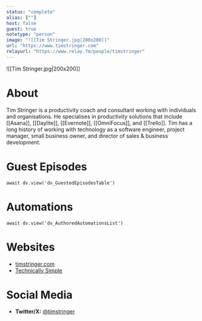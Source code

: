 ```yaml
---
status: "complete"
alias: [""]
host: false
guest: true
notetype: "person"
image: "![[Tim Stringer.jpg|200x200]]"
url: "https://www.timstringer.com"
relayurl: "https://www.relay.fm/people/timstringer"
---
```


![[Tim Stringer.jpg|200x200]]

# About
Tim Stringer is a productivity coach and consultant working with individuals and organisations. He specialises in productivity solutions that include [[Asana]], [[Daylite]], [[Evernote]], [[OmniFocus]], and [[Trello]]. Tim has a long history of working with technology as a software engineer, project manager, small business owner, and director of sales & business development.

# Guest Episodes
```dataviewjs
await dv.view('dv_GuestedEpisodesTable')
```
# Automations
```dataviewjs
await dv.view('dv_AuthoredAutomationsList')
```

# Websites
- [timstringer.com](https://www.timstringer.com)
- [Technically Simple](http://technicallysimple.com/)

# Social Media
- **Twitter/X:** [@timstringer](https://twitter.com/timstringer)